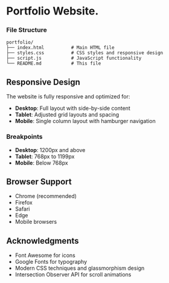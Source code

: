 # Portfolio Website.


### File Structure
```
portfolio/
├── index.html          # Main HTML file
├── styles.css          # CSS styles and responsive design
├── script.js           # JavaScript functionality
└── README.md           # This file
```


## Responsive Design

The website is fully responsive and optimized for:
- **Desktop**: Full layout with side-by-side content
- **Tablet**: Adjusted grid layouts and spacing
- **Mobile**: Single column layout with hamburger navigation

### Breakpoints
- **Desktop**: 1200px and above
- **Tablet**: 768px to 1199px
- **Mobile**: Below 768px

##  Browser Support

- Chrome (recommended)
- Firefox
- Safari
- Edge
- Mobile browsers


## Acknowledgments

- Font Awesome for icons
- Google Fonts for typography
- Modern CSS techniques and glassmorphism design
- Intersection Observer API for scroll animations

